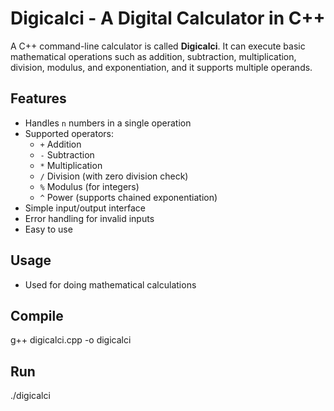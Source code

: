 # Digicalci - A Digital Calculator in C++
A C++ command-line calculator is called **Digicalci**.  It can execute basic mathematical operations such as addition, subtraction, multiplication, division, modulus, and exponentiation, and it supports multiple operands.


 ## Features
- Handles `n` numbers in a single operation
- Supported operators:
  - `+` Addition
  - `-` Subtraction
  - `*` Multiplication
  - `/` Division (with zero division check)
  - `%` Modulus (for integers)
  - `^` Power (supports chained exponentiation)
- Simple input/output interface
- Error handling for invalid inputs
- Easy to use
  
 ## Usage
 - Used for doing mathematical calculations
   
## Compile
g++ digicalci.cpp -o digicalci

## Run
./digicalci


